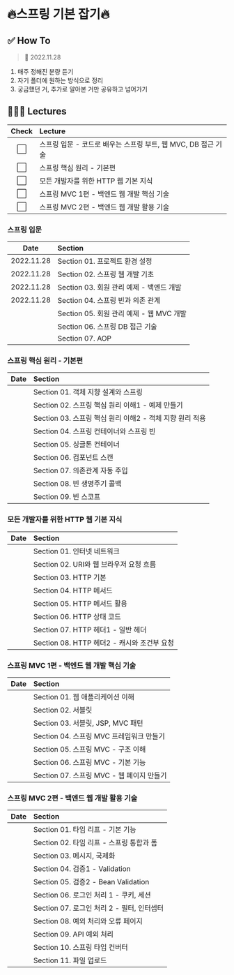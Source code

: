 # 🔥스프링 기본 잡기🔥

## ✅ How To
> 📅 2022.11.28
1. 매주 정해진 분량 듣기
2. 자기 폴더에 원하는 방식으로 정리
3. 궁금했던 거, 추가로 알아본 거만 공유하고 넘어가기

## 👩🏻‍💻 Lectures
|Check|Lecture|
|:---:|:---|
|⬜️|스프링 입문 - 코드로 배우는 스프링 부트, 웹 MVC, DB 접근 기술|
|⬜️|스프링 핵심 원리 - 기본편|
|⬜️|모든 개발자를 위한 HTTP 웹 기본 지식|
|⬜️|스프링 MVC 1편 - 백엔드 웹 개발 핵심 기술|
|⬜️|스프링 MVC 2편 - 백엔드 웹 개발 활용 기술|

### 스프링 입문
|Date|Section|
|:--:|:---|
|2022.11.28|Section 01. 프로젝트 환경 설정|
|2022.11.28|Section 02. 스프링 웹 개발 기초|
|2022.11.28|Section 03. 회원 관리 예제 - 백엔드 개발|
|2022.11.28|Section 04. 스프링 빈과 의존 관계|
||Section 05. 회원 관리 예제 - 웹 MVC 개발|
||Section 06. 스프링 DB 접근 기술|
||Section 07. AOP|

### 스프링 핵심 원리 - 기본편
|Date|Section|
|:--:|:---|
||Section 01. 객체 지향 설계와 스프링|
||Section 02. 스프링 핵심 원리 이해1 - 예제 만들기|
||Section 03. 스프링 핵심 원리 이해2 - 객체 지향 원리 적용|
||Section 04. 스프링 컨테이너와 스프링 빈|
||Section 05. 싱글톤 컨테이너|
||Section 06. 컴포넌트 스캔|
||Section 07. 의존관계 자동 주입|
||Section 08. 빈 생명주기 콜백|
||Section 09. 빈 스코프|

### 모든 개발자를 위한 HTTP 웹 기본 지식
|Date|Section|
|:--:|:---|
||Section 01. 인터넷 네트워크|
||Section 02. URI와 웹 브라우저 요청 흐름|
||Section 03. HTTP 기본|
||Section 04. HTTP 메서드|
||Section 05. HTTP 메서드 활용|
||Section 06. HTTP 상태 코드|
||Section 07. HTTP 헤더1 - 일반 헤더|
||Section 08. HTTP 헤더2 - 캐시와 조건부 요청|

### 스프링 MVC 1편 - 백엔드 웹 개발 핵심 기술
|Date|Section|
|:--:|:---|
||Section 01. 웹 애플리케이션 이해|
||Section 02. 서블릿|
||Section 03. 서블릿, JSP, MVC 패턴|
||Section 04. 스프링 MVC 프레임워크 만들기|
||Section 05. 스프링 MVC - 구조 이해|
||Section 06. 스프링 MVC - 기본 기능|
||Section 07. 스프링 MVC - 웹 페이지 만들기|

### 스프링 MVC 2편 - 백엔드 웹 개발 활용 기술
|Date|Section|
|:--:|:---|
||Section 01. 타임 리프 - 기본 기능|
||Section 02. 타임 리프 - 스프링 통합과 폼|
||Section 03. 메시지, 국제화|
||Section 04. 검증1 - Validation|
||Section 05. 검증2 - Bean Validation|
||Section 06. 로그인 처리 1 - 쿠키, 세션|
||Section 07. 로그인 처리 2 - 필터, 인터셉터|
||Section 08. 예외 처리와 오류 페이지|
||Section 09. API 예외 처리|
||Section 10. 스프링 타입 컨버터|
||Section 11. 파일 업로드|
